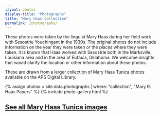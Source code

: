 ```yaml
---
layout: photos
display-title: "Photographs"
title: "Mary Haas Collection"
permalink: /photographs/
---
```


These photos were taken by the linguist Mary Haas during her field work with Sesostrie Youchingant in the 1930s. The original photos do not include information on the year they were taken or the places where they were taken. It is known that Haas worked with Sesostrie both in the Marksville, Louisiana area and in the area of Eufaula, Oklahoma. We welcome insights that would clarify the location or other information about these photos.

These are drawn from a <a href="https://diglib.amphilsoc.org/islandora/object/tunica-album?sort_order=ASC&sort_by=title&page=%2C0" target="_blank">larger collection</a> of Mary Haas Tunica photos available on the APS Digital Library.

{% assign photos = site.data.photographs | where: "collection", "Mary R. Haas Papers" %}
{% include photo-gallery.html %}

<h2><a href="https://diglib.amphilsoc.org/islandora/object/tunica-album?sort_order=ASC&sort_by=title&page=%2C0" target="_blank">See all Mary Haas Tunica images</a></h2>